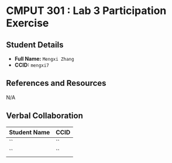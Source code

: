 # CMPUT 301 : Lab 3 Participation Exercise

## Student Details

- **Full Name:** `Mengxi Zhang`
- **CCID:** `mengxi7`

## References and Resources

N/A

## Verbal Collaboration

| Student Name | CCID      |
| ------------ | --------- |
| `` | `` |
| `` | `` |
